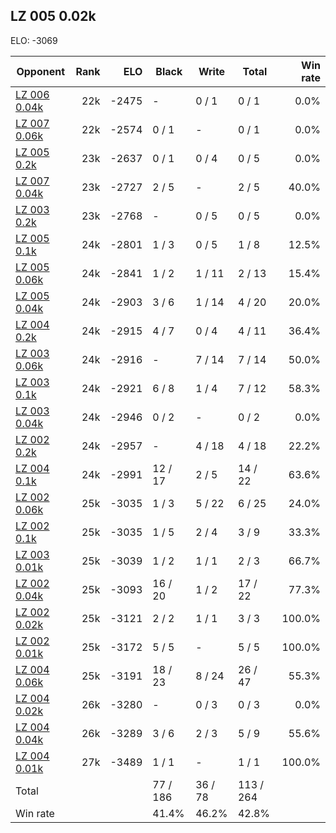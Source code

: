 ## LZ 005 0.02k ##

ELO: -3069

Opponent | Rank | ELO | Black | Write | Total | Win rate
---------|-----:|----:|-------|-------|-------|-------:
[LZ 006 0.04k](LZ%20006%200.04k.md) | 22k | -2475 | - | 0 / 1 | 0 / 1 | 0.0%
[LZ 007 0.06k](LZ%20007%200.06k.md) | 22k | -2574 | 0 / 1 | - | 0 / 1 | 0.0%
[LZ 005 0.2k](LZ%20005%200.2k.md) | 23k | -2637 | 0 / 1 | 0 / 4 | 0 / 5 | 0.0%
[LZ 007 0.04k](LZ%20007%200.04k.md) | 23k | -2727 | 2 / 5 | - | 2 / 5 | 40.0%
[LZ 003 0.2k](LZ%20003%200.2k.md) | 23k | -2768 | - | 0 / 5 | 0 / 5 | 0.0%
[LZ 005 0.1k](LZ%20005%200.1k.md) | 24k | -2801 | 1 / 3 | 0 / 5 | 1 / 8 | 12.5%
[LZ 005 0.06k](LZ%20005%200.06k.md) | 24k | -2841 | 1 / 2 | 1 / 11 | 2 / 13 | 15.4%
[LZ 005 0.04k](LZ%20005%200.04k.md) | 24k | -2903 | 3 / 6 | 1 / 14 | 4 / 20 | 20.0%
[LZ 004 0.2k](LZ%20004%200.2k.md) | 24k | -2915 | 4 / 7 | 0 / 4 | 4 / 11 | 36.4%
[LZ 003 0.06k](LZ%20003%200.06k.md) | 24k | -2916 | - | 7 / 14 | 7 / 14 | 50.0%
[LZ 003 0.1k](LZ%20003%200.1k.md) | 24k | -2921 | 6 / 8 | 1 / 4 | 7 / 12 | 58.3%
[LZ 003 0.04k](LZ%20003%200.04k.md) | 24k | -2946 | 0 / 2 | - | 0 / 2 | 0.0%
[LZ 002 0.2k](LZ%20002%200.2k.md) | 24k | -2957 | - | 4 / 18 | 4 / 18 | 22.2%
[LZ 004 0.1k](LZ%20004%200.1k.md) | 24k | -2991 | 12 / 17 | 2 / 5 | 14 / 22 | 63.6%
[LZ 002 0.06k](LZ%20002%200.06k.md) | 25k | -3035 | 1 / 3 | 5 / 22 | 6 / 25 | 24.0%
[LZ 002 0.1k](LZ%20002%200.1k.md) | 25k | -3035 | 1 / 5 | 2 / 4 | 3 / 9 | 33.3%
[LZ 003 0.01k](LZ%20003%200.01k.md) | 25k | -3039 | 1 / 2 | 1 / 1 | 2 / 3 | 66.7%
[LZ 002 0.04k](LZ%20002%200.04k.md) | 25k | -3093 | 16 / 20 | 1 / 2 | 17 / 22 | 77.3%
[LZ 002 0.02k](LZ%20002%200.02k.md) | 25k | -3121 | 2 / 2 | 1 / 1 | 3 / 3 | 100.0%
[LZ 002 0.01k](LZ%20002%200.01k.md) | 25k | -3172 | 5 / 5 | - | 5 / 5 | 100.0%
[LZ 004 0.06k](LZ%20004%200.06k.md) | 25k | -3191 | 18 / 23 | 8 / 24 | 26 / 47 | 55.3%
[LZ 004 0.02k](LZ%20004%200.02k.md) | 26k | -3280 | - | 0 / 3 | 0 / 3 | 0.0%
[LZ 004 0.04k](LZ%20004%200.04k.md) | 26k | -3289 | 3 / 6 | 2 / 3 | 5 / 9 | 55.6%
[LZ 004 0.01k](LZ%20004%200.01k.md) | 27k | -3489 | 1 / 1 | - | 1 / 1 | 100.0%
Total | | | 77 / 186 | 36 / 78 | 113 / 264 | 
Win rate| | | 41.4% | 46.2% | 42.8% | 

